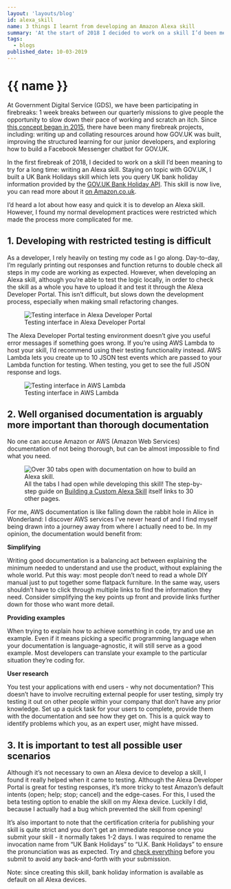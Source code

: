 ```yaml
---
layout: 'layouts/blog'
id: alexa_skill
name: 3 things I learnt from developing an Amazon Alexa skill
summary: 'At the start of 2018 I decided to work on a skill I’d been meaning to try for a long time: writing an Alexa skill. I’d heard a lot of good things around developing Alexa skills, primarily how easy and quick it is to do. However, I found my normal development practices were restricted which made the process more complicated for me.'
tags:
  - blogs
published_date: 10-03-2019
---
```


# {{ name }}

At Government Digital Service (GDS), we have been participating in firebreaks: 1 week breaks between our quarterly missions to give people the opportunity to slow down their pace of working and scratch an itch. Since [this concept began in 2015](https://insidegovuk.blog.gov.uk/2015/02/06/gov-uks-firebreak-why-and-how-we-spent-a-month-working-differently/), there have been many firebreak projects, including: writing up and collating resources around how GOV.UK was built, improving the structured learning for our junior developers, and exploring how to build a Facebook Messenger chatbot for GOV.UK.

In the first firebreak of 2018, I decided to work on a skill I’d been meaning to try for a long time: writing an Alexa skill. Staying on topic with GOV.UK, I built a UK Bank Holidays skill which lets you query UK bank holiday information provided by the [GOV.UK Bank Holiday API](https://www.gov.uk/bank-holidays.json). This skill is now live, you can read more about it [on Amazon.co.uk](https://www.amazon.co.uk/Vanita-Barrett-UK-Bank-Holidays/dp/B078Z18S3G).

I’d heard a lot about how easy and quick it is to develop an Alexa skill. However, I found my normal development practices were restricted which made the process more complicated for me.

## 1. Developing with restricted testing is difficult

As a developer, I rely heavily on testing my code as I go along. Day-to-day, I’m regularly printing out responses and function returns to double check all steps in my code are working as expected. However, when developing an Alexa skill, although you’re able to test the logic locally, in order to check the skill as a whole you have to upload it and test it through the Alexa Developer Portal. This isn’t difficult, but slows down the development process, especially when making small refactoring changes.

<figure>
  <img src="/assets/blog-images/alexa_skill_test.png" alt="Testing interface in Alexa Developer Portal"/>
  <figcaption>Testing interface in Alexa Developer Portal</figcaption>
</figure>

The Alexa Developer Portal testing environment doesn’t give you useful error messages if something goes wrong. If you’re using AWS Lambda to host your skill, I’d recommend using their testing functionality instead. AWS Lambda lets you create up to 10 JSON test events which are passed to your Lambda function for testing. When testing, you get to see the full JSON response and logs.

<figure>
  <img src="/assets/blog-images/alexa_skill_lambda.png" alt="Testing interface in AWS Lambda"/>
  <figcaption>Testing interface in AWS Lambda</figcaption>
</figure>

## 2. Well organised documentation is arguably more important than thorough documentation
No one can accuse Amazon or AWS (Amazon Web Services) documentation of not being thorough, but can be almost impossible to find what you need.

<figure>
  <img src="/assets/blog-images/alexa_skill_tabs.png" alt="Over 30 tabs open with documentation on how to build an Alexa skill."/>
  <figcaption>All the tabs I had open while developing this skill! The step-by-step guide on <a href="https://developer.amazon.com/docs/custom-skills/steps-to-build-a-custom-skill.html#step-1-design-a-voice-user-interface">Building a Custom Alexa Skill</a> itself links to 30 other pages.</figcaption>
</figure>

For me, AWS documentation is like falling down the rabbit hole in Alice in Wonderland: I discover AWS services I’ve never heard of and I find myself being drawn into a journey away from where I actually need to be. In my opinion, the documentation would benefit from:


**Simplifying**

Writing good documentation is a balancing act between explaining the minimum needed to understand and use the product, without explaining the whole world. Put this way: most people don’t need to read a whole DIY manual just to put together some flatpack furniture. In the same way, users shouldn’t have to click through multiple links to find the information they need. Consider simplifying the key points up front and provide links further down for those who want more detail.

**Providing examples**

When trying to explain how to achieve something in code, try and use an example. Even if it means picking a specific programming language when your documentation is language-agnostic, it will still serve as a good example. Most developers can translate your example to the particular situation they’re coding for.

**User research**

You test your applications with end users - why not documentation? This doesn’t have to involve recruiting external people for user testing, simply try testing it out on other people within your company that don’t have any prior knowledge. Set up a quick task for your users to complete, provide them with the documentation and see how they get on. This is a quick way to identify problems which you, as an expert user, might have missed.


## 3. It is important to test all possible user scenarios
Although it’s not necessary to own an Alexa device to develop a skill, I found it really helped when it came to testing. Although the Alexa Developer Portal is great for testing responses, it’s more tricky to test Amazon’s default intents (open; help; stop; cancel) and the edge-cases. For this, I used the beta testing option to enable the skill on my Alexa device. Luckily I did, because I actually had a bug which prevented the skill from opening!

It’s also important to note that the certification criteria for publishing your skill is quite strict and you don't get an immediate response once you submit your skill - it normally takes 1-2 days. I was required to rename the invocation name from “UK Bank Holidays” to “U.K. Bank Holidays” to ensure the pronunciation was as expected. Try and [check everything](https://developer.amazon.com/docs/custom-skills/certification-requirements-for-custom-skills.html) before you submit to avoid any back-and-forth with your submission.

Note: since creating this skill, bank holiday information is available as default on all Alexa devices.


